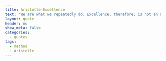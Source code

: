 ```yaml
---
title: Aristotle-Excellence
text: 'We are what we repeatedly do. Excellence, therefore, is not an act but a habit.'-Aristotle
layout: quote
header: no
show_meta: false
categories:
  - quotes
tags:
  - method
  - Aristotle
---
```

